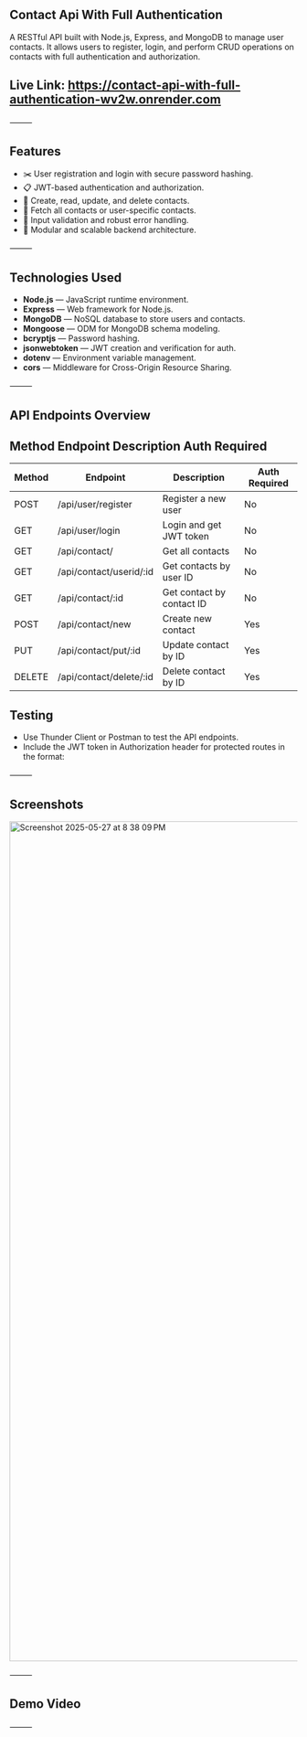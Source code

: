 ## Contact Api With Full Authentication
A RESTful API built with Node.js, Express, and MongoDB to manage user contacts. It allows users to register, login, and perform CRUD operations on contacts with full authentication and authorization.

## Live Link: https://contact-api-with-full-authentication-wv2w.onrender.com

⸻

## Features
 - ✂️ User registration and login with secure password hashing.
- 📋 JWT-based authentication and authorization.
- 📱 Create, read, update, and delete contacts.
- 📸 Fetch all contacts or user-specific contacts.
- 🎨 Input validation and robust error handling.
- 🔁 Modular and scalable backend architecture.	

⸻

## Technologies Used

 - **Node.js** — JavaScript runtime environment.
- **Express** — Web framework for Node.js.
- **MongoDB** — NoSQL database to store users and contacts.
- **Mongoose** — ODM for MongoDB schema modeling.
- **bcryptjs** — Password hashing.
- **jsonwebtoken** — JWT creation and verification for auth.
- **dotenv** — Environment variable management.
- **cors** — Middleware for Cross-Origin Resource Sharing.

⸻

## API Endpoints Overview

## Method	Endpoint	Description	Auth Required

| Method | Endpoint                    | Description                  | Auth Required |
|--------|-----------------------------|------------------------------|---------------|
| POST   | /api/user/register          | Register a new user          | No            |
| GET    | /api/user/login             | Login and get JWT token      | No            |
| GET    | /api/contact/               | Get all contacts             | No            |
| GET    | /api/contact/userid/:id     | Get contacts by user ID      | No            |
| GET    | /api/contact/:id            | Get contact by contact ID    | No            |
| POST   | /api/contact/new            | Create new contact           | Yes           |
| PUT    | /api/contact/put/:id        | Update contact by ID         | Yes           |
| DELETE | /api/contact/delete/:id     | Delete contact by ID         | Yes           |

## Testing
- Use Thunder Client or Postman to test the API endpoints.
- Include the JWT token in Authorization header for protected routes in the format:

⸻

## Screenshots
<img width="1470" alt="Screenshot 2025-05-27 at 8 38 09 PM" src="https://github.com/user-attachments/assets/7dd7f440-e728-4a55-9401-c73cf15de62e" />

⸻

## Demo Video

⸻
